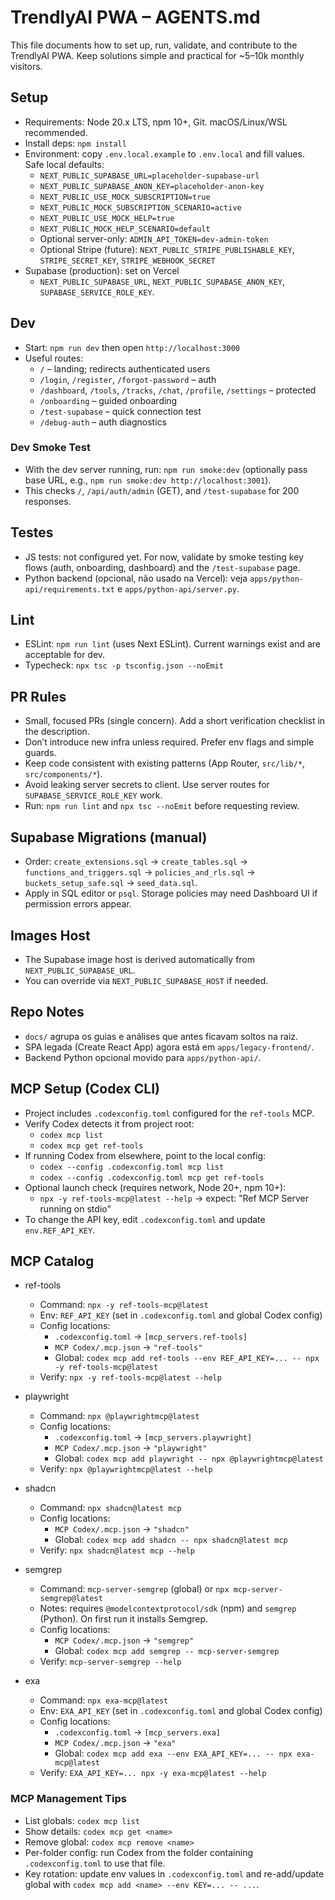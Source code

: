# TrendlyAI PWA – AGENTS.md

This file documents how to set up, run, validate, and contribute to the TrendlyAI PWA. Keep solutions simple and practical for ~5–10k monthly visitors.

## Setup
- Requirements: Node 20.x LTS, npm 10+, Git. macOS/Linux/WSL recommended.
- Install deps: `npm install`
- Environment: copy `.env.local.example` to `.env.local` and fill values. Safe local defaults:
  - `NEXT_PUBLIC_SUPABASE_URL=placeholder-supabase-url`
  - `NEXT_PUBLIC_SUPABASE_ANON_KEY=placeholder-anon-key`
  - `NEXT_PUBLIC_USE_MOCK_SUBSCRIPTION=true`
  - `NEXT_PUBLIC_MOCK_SUBSCRIPTION_SCENARIO=active`
  - `NEXT_PUBLIC_USE_MOCK_HELP=true`
  - `NEXT_PUBLIC_MOCK_HELP_SCENARIO=default`
  - Optional server-only: `ADMIN_API_TOKEN=dev-admin-token`
  - Optional Stripe (future): `NEXT_PUBLIC_STRIPE_PUBLISHABLE_KEY`, `STRIPE_SECRET_KEY`, `STRIPE_WEBHOOK_SECRET`
- Supabase (production): set on Vercel
  - `NEXT_PUBLIC_SUPABASE_URL`, `NEXT_PUBLIC_SUPABASE_ANON_KEY`, `SUPABASE_SERVICE_ROLE_KEY`.

## Dev
- Start: `npm run dev` then open `http://localhost:3000`
- Useful routes:
  - `/` – landing; redirects authenticated users
  - `/login`, `/register`, `/forgot-password` – auth
  - `/dashboard`, `/tools`, `/tracks`, `/chat`, `/profile`, `/settings` – protected
  - `/onboarding` – guided onboarding
  - `/test-supabase` – quick connection test
  - `/debug-auth` – auth diagnostics

### Dev Smoke Test
- With the dev server running, run: `npm run smoke:dev` (optionally pass base URL, e.g., `npm run smoke:dev http://localhost:3001`).
- This checks `/`, `/api/auth/admin` (GET), and `/test-supabase` for 200 responses.

## Testes
- JS tests: not configured yet. For now, validate by smoke testing key flows (auth, onboarding, dashboard) and the `/test-supabase` page.
- Python backend (opcional, não usado na Vercel): veja `apps/python-api/requirements.txt` e `apps/python-api/server.py`.

## Lint
- ESLint: `npm run lint` (uses Next ESLint). Current warnings exist and are acceptable for dev.
- Typecheck: `npx tsc -p tsconfig.json --noEmit`

## PR Rules
- Small, focused PRs (single concern). Add a short verification checklist in the description.
- Don’t introduce new infra unless required. Prefer env flags and simple guards.
- Keep code consistent with existing patterns (App Router, `src/lib/*`, `src/components/*`).
- Avoid leaking server secrets to client. Use server routes for `SUPABASE_SERVICE_ROLE_KEY` work.
- Run: `npm run lint` and `npx tsc --noEmit` before requesting review.

## Supabase Migrations (manual)
- Order: `create_extensions.sql` → `create_tables.sql` → `functions_and_triggers.sql` → `policies_and_rls.sql` → `buckets_setup_safe.sql` → `seed_data.sql`.
- Apply in SQL editor or `psql`. Storage policies may need Dashboard UI if permission errors appear.

## Images Host
- The Supabase image host is derived automatically from `NEXT_PUBLIC_SUPABASE_URL`.
- You can override via `NEXT_PUBLIC_SUPABASE_HOST` if needed.

## Repo Notes
- `docs/` agrupa os guias e análises que antes ficavam soltos na raiz.
- SPA legada (Create React App) agora está em `apps/legacy-frontend/`.
- Backend Python opcional movido para `apps/python-api/`.

## MCP Setup (Codex CLI)
- Project includes `.codexconfig.toml` configured for the `ref-tools` MCP.
- Verify Codex detects it from project root:
  - `codex mcp list`
  - `codex mcp get ref-tools`
- If running Codex from elsewhere, point to the local config:
  - `codex --config .codexconfig.toml mcp list`
  - `codex --config .codexconfig.toml mcp get ref-tools`
- Optional launch check (requires network, Node 20+, npm 10+):
  - `npx -y ref-tools-mcp@latest --help` → expect: "Ref MCP Server running on stdio"
- To change the API key, edit `.codexconfig.toml` and update `env.REF_API_KEY`.

## MCP Catalog
- ref-tools
  - Command: `npx -y ref-tools-mcp@latest`
  - Env: `REF_API_KEY` (set in `.codexconfig.toml` and global Codex config)
  - Config locations:
    - `.codexconfig.toml` → `[mcp_servers.ref-tools]`
    - `MCP Codex/.mcp.json` → `"ref-tools"`
    - Global: `codex mcp add ref-tools --env REF_API_KEY=... -- npx -y ref-tools-mcp@latest`
  - Verify: `npx -y ref-tools-mcp@latest --help`

- playwright
  - Command: `npx @playwrightmcp@latest`
  - Config locations:
    - `.codexconfig.toml` → `[mcp_servers.playwright]`
    - `MCP Codex/.mcp.json` → `"playwright"`
    - Global: `codex mcp add playwright -- npx @playwrightmcp@latest`
  - Verify: `npx @playwrightmcp@latest --help`

- shadcn
  - Command: `npx shadcn@latest mcp`
  - Config locations:
    - `MCP Codex/.mcp.json` → `"shadcn"`
    - Global: `codex mcp add shadcn -- npx shadcn@latest mcp`
  - Verify: `npx shadcn@latest mcp --help`

- semgrep
  - Command: `mcp-server-semgrep` (global) or `npx mcp-server-semgrep@latest`
  - Notes: requires `@modelcontextprotocol/sdk` (npm) and `semgrep` (Python). On first run it installs Semgrep.
  - Config locations:
    - `MCP Codex/.mcp.json` → `"semgrep"`
    - Global: `codex mcp add semgrep -- mcp-server-semgrep`
  - Verify: `mcp-server-semgrep --help`

- exa
  - Command: `npx exa-mcp@latest`
  - Env: `EXA_API_KEY` (set in `.codexconfig.toml` and global Codex config)
  - Config locations:
    - `.codexconfig.toml` → `[mcp_servers.exa]`
    - `MCP Codex/.mcp.json` → `"exa"`
    - Global: `codex mcp add exa --env EXA_API_KEY=... -- npx exa-mcp@latest`
  - Verify: `EXA_API_KEY=... npx -y exa-mcp@latest --help`

### MCP Management Tips
- List globals: `codex mcp list`
- Show details: `codex mcp get <name>`
- Remove global: `codex mcp remove <name>`
- Per-folder config: run Codex from the folder containing `.codexconfig.toml` to use that file.
- Key rotation: update env values in `.codexconfig.toml` and re-add/update global with `codex mcp add <name> --env KEY=... -- ...`.
